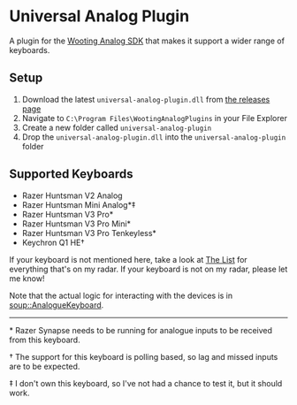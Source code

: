 # Universal Analog Plugin

A plugin for the [Wooting Analog SDK](https://github.com/WootingKb/wooting-analog-sdk) that makes it support a wider range of keyboards.

## Setup

1. Download the latest `universal-analog-plugin.dll` from [the releases page](https://github.com/calamity-inc/universal-analog-plugin/releases)
2. Navigate to `C:\Program Files\WootingAnalogPlugins` in your File Explorer
3. Create a new folder called `universal-analog-plugin`
4. Drop the `universal-analog-plugin.dll` into the `universal-analog-plugin` folder

## Supported Keyboards

- Razer Huntsman V2 Analog
- Razer Huntsman Mini Analog*‡
- Razer Huntsman V3 Pro*
- Razer Huntsman V3 Pro Mini*
- Razer Huntsman V3 Pro Tenkeyless*
- Keychron Q1 HE†

If your keyboard is not mentioned here, take a look at [The List](https://github.com/calamity-inc/universal-analog-plugin/issues/1) for everything that's on my radar. If your keyboard is not on my radar, please let me know!

Note that the actual logic for interacting with the devices is in [soup::AnalogueKeyboard](https://github.com/calamity-inc/Soup/blob/senpai/soup/AnalogueKeyboard.cpp).

---

\* Razer Synapse needs to be running for analogue inputs to be received from this keyboard.

† The support for this keyboard is polling based, so lag and missed inputs are to be expected.

‡ I don't own this keyboard, so I've not had a chance to test it, but it should work.

